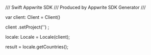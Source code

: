 /// Swift Appwrite SDK
/// Produced by Appwrite SDK Generator
///

var client: Client = Client()

client
    .setProject('')
;

locale: Locale =  Locale(client);

result = locale.getCountries();

